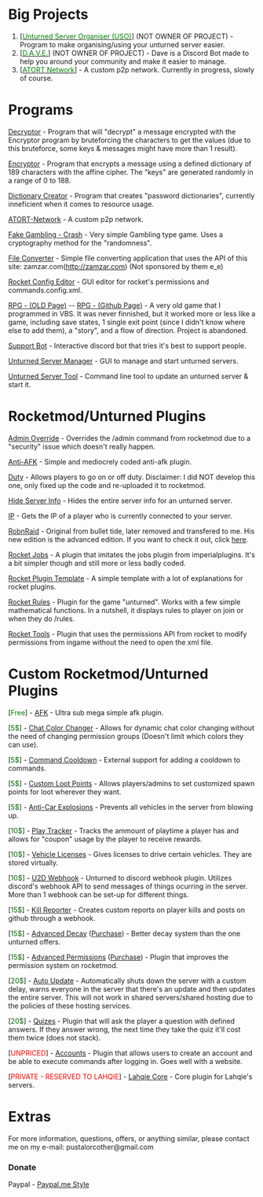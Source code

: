 <h1>Big Projects</h1>

<ol>
  <li>[<a href="https://unturned-server-organiser.com/"><span style="color:green">Unturned Server Organiser (USO)</span></a>] (NOT OWNER OF PROJECT) - Program to make organising/using your unturned server easier.</li>
  <li>[<a href="http://esinko.net/Dave/Dave.html"><span style="color:green">D.A.V.E.</span></a>] (NOT OWNER OF PROJECT) - Dave is a Discord Bot made to help you around your community and make it easier to manage.</li>
  <li>[<a href="http://github.com/persiafighter/ATORT-Network"><span style="color:green">ATORT Network</span></a>] - A custom p2p network. Currently in progress, slowly of course.</li>
</ol>

<h1>Programs</h1>

[Decryptor](https://github.com/persiafighter/d3crypt0r) - Program that will "decrypt" a message encrypted with the Encryptor program by bruteforcing the characters to get the values (due to this bruteforce, some keys & messages might have more than 1 result).

[Encryptor](https://github.com/persiafighter/3ncrypt0r) - Program that encrypts a message using a defined dictionary of 189 characters with the affine cipher. The "keys" are generated randomly in a range of 0 to 188.

[Dictionary Creator](https://github.com/persiafighter/DictionaryCreator) - Program that creates "password dictionaries", currently inneficient when it comes to resource usage.

[ATORT-Network](https://github.com/persiafighter/EXTRATHICC) - A custom p2p network.

[Fake Gambling - Crash](https://github.com/persiafighter/FakeGambling-Crash) - Very simple Gambling type game. Uses a cryptography method for the "randomness".

[File Converter](https://github.com/persiafighter/File-Converter) - Simple file converting application that uses the API of this site: zamzar.com(http://zamzar.com) (Not sponsored by them e_e)

[Rocket Config Editor](https://github.com/persiafighter/RocketConfigEditor) - GUI editor for rocket's permissions and commands.config.xml.

[RPG - (OLD Page)](http://rpg-v2.boards.net/) -- [RPG - (Github Page)](https://github.com/persiafighter/RPG) - A very old game that I programmed in VBS. It was never finnished, but it worked more or less like a game, including save states, 1 single exit point (since I didn't know where else to add them), a "story", and a flow of direction. Project is abandoned.

[Support Bot](https://github.com/persiafighter/Support-Bot) - Interactive discord bot that tries it's best to support people.

[Unturned Server Manager](https://persiafighter.github.io/UnturnedServerManager/) - GUI to manage and start unturned servers.

[Unturned Server Tool](https://github.com/persiafighter/Unturned-Server-Tool) - Command line tool to update an unturned server & start it.

<h1>Rocketmod/Unturned Plugins</h1>

[Admin Override](https://github.com/persiafighter/PublicRocketmodPlugins/tree/master/src/AdminOverride) - Overrides the /admin command from rocketmod due to a "security" issue which doesn't really happen.

[Anti-AFK](https://github.com/persiafighter/PublicRocketmodPlugins/tree/master/src/AntiAFK) - Simple and mediocrely coded anti-afk plugin.

[Duty](https://github.com/persiafighter/PublicRocketmodPlugins/tree/master/src/Duty) - Allows players to go on or off duty. Disclaimer: I did NOT develop this one, only fixed up the code and re-uploaded it to rocketmod.

[Hide Server Info](https://github.com/persiafighter/PublicRocketmodPlugins/tree/master/src/HideServerInfo) - Hides the entire server info for an unturned server.

[IP](https://github.com/persiafighter/PublicRocketmodPlugins/tree/master/src/IP) - Gets the IP of a player who is currently connected to your server.

[RobnRaid](https://github.com/persiafighter/PublicRocketmodPlugins/tree/master/src/RobAndRaid) - Original from bullet tide, later removed and transfered to me. His new edition is the advanced edition. If you want to check it out, click [here](https://github.com/BulletTide/AdvancedRobnRaid).

[Rocket Jobs](https://github.com/persiafighter/PublicRocketmodPlugins/tree/master/src/Jobs) - A plugin that imitates the jobs plugin from imperialplugins. It's a bit simpler though and still more or less badly coded.

[Rocket Plugin Template](https://github.com/persiafighter/PublicRocketmodPlugins/tree/master/src/PluginTemplate) - A simple template with a lot of explanations for rocket plugins.

[Rocket Rules](https://github.com/persiafighter/PublicRocketmodPlugins/tree/master/src/Rules) - Plugin for the game "unturned". Works with a few simple mathematical functions. In a nutshell, it displays rules to player on join or when they do /rules.

[Rocket Tools](https://github.com/persiafighter/PublicRocketmodPlugins/tree/master/src/Tools) - Plugin that uses the permissions API from rocket to modify permissions from ingame without the need to open the xml file.

<h1>Custom Rocketmod/Unturned Plugins</h1>

[<span style="color:green">Free</span>] - [AFK](https://github.com/persiafighter/PrivateRocketmodPlugins/tree/master/src/Afk) - Ultra sub mega simple afk plugin.

[<span style="color:darkgreen">5$</span>] - [Chat Color Changer](https://github.com/persiafighter/PrivateRocketmodPlugins/tree/master/src/ChatColor) - Allows for dynamic chat color changing without the need of changing permission groups (Doesn't limit which colors they can use).

[<span style="color:darkgreen">5$</span>] - [Command Cooldown](https://github.com/persiafighter/PrivateRocketmodPlugins/tree/master/src/CommandCooldown) - External support for adding a cooldown to commands.

[<span style="color:darkgreen">5$</span>] - [Custom Loot Points](https://github.com/persiafighter/PrivateRocketmodPlugins/tree/master/src/CustomLootPoints) - Allows players/admins to set customized spawn points for loot wherever they want.

[<span style="color:darkgreen">5$</span>] - [Anti-Car Explosions](https://github.com/persiafighter/PrivateRocketmodPlugins/tree/master/src/AntiCarExplosions) - Prevents all vehicles in the server from blowing up.

[<span style="color:darkgreen">10$</span>] - [Play Tracker](https://github.com/persiafighter/PrivateRocketmodPlugins/tree/master/src/PlayTracker) - Tracks the ammount of playtime a player has and allows for "coupon" usage by the player to receive rewards.

[<span style="color:darkgreen">10$</span>] - [Vehicle Licenses](https://github.com/persiafighter/PrivateRocketmodPlugins/tree/master/src/VehicleLicenses) - Gives licenses to drive certain vehicles. They are stored virtually.

[<span style="color:darkgreen">10$</span>] - [U2D Webhook](https://github.com/persiafighter/PrivateRocketmodPlugins/tree/master/src/UnturnedToDiscordWebhook) - Unturned to discord webhook plugin. Utilizes discord's webhook API to send messages of things ocurring in the server. More than 1 webhook can be set-up for different things.

[<span style="color:darkgreen">15$</span>] - [Kill Reporter](https://github.com/persiafighter/PrivateRocketmodPlugins/tree/master/src/KillReporter) - Creates custom reports on player kills and posts on github through a webhook.

[<span style="color:darkgreen">15$</span>] - [Advanced Decay](https://github.com/persiafighter/PrivateRocketmodPlugins/tree/master/src/AdvancedDecay) ([Purchase](https://imperialplugins.com/Products/ProductDetails?ProductID=102)) - Better decay system than the one unturned offers.

[<span style="color:darkgreen">15$</span>] - [Advanced Permissions](https://github.com/persiafighter/PrivateRocketmodPlugins/tree/master/src/AdvancedPermissions) ([Purchase](https://imperialplugins.com/Products/ProductDetails?ProductID=82)) - Plugin that improves the permission system on rocketmod.

[<span style="color:darkgreen">20$</span>] - [Auto Update](https://github.com/persiafighter/PrivateRocketmodPlugins/tree/master/src/AutoUpdate) - Automatically shuts down the server with a custom delay, warns everyone in the server that there's an update and then updates the entire server. This will not work in shared servers/shared hosting due to the policies of these hosting services.

[<span style="color:darkgreen">20$</span>] - [Quizes](https://github.com/persiafighter/PrivateRocketmodPlugins/tree/master/src/Quizes) - Plugin that will ask the player a question with defined answers. If they answer wrong, the next time they take the quiz it'll cost them twice (does not stack).

[<span style="color:red">UNPRICED</span>] - [Accounts](https://github.com/persiafighter/PrivateRocketmodPlugins/tree/master/src/UnturnedPanel) - Plugin that allows users to create an account and be able to execute commands after logging in. Goes well with a website.

[<span style="color:red">PRIVATE - RESERVED TO LAHQIE</span>] - [Lahqie Core](https://github.com/persiafighter/PrivateRocketmodPlugins/tree/master/src/Lahqie) - Core plugin for Lahqie's servers.

<h1>Extras</h1>
For more information, questions, offers, or anything similar, please contact me on my e-mail: pustalorcother@gmail.com

<h3>Donate</h3>

Paypal - [Paypal.me Style](https://www.paypal.me/pustalorc)
